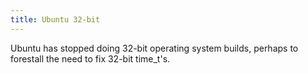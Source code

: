 ```yaml
---
title: Ubuntu 32-bit
---
```

Ubuntu has stopped doing 32-bit operating system builds,
perhaps to forestall the need to fix 32-bit time_t's.
